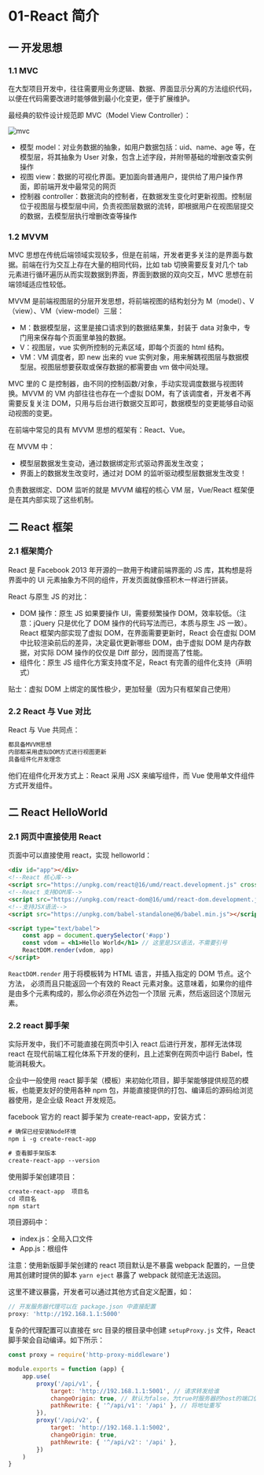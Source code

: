 # 01-React 简介

## 一 开发思想

### 1.1 MVC

在大型项目开发中，往往需要用业务逻辑、数据、界面显示分离的方法组织代码，以便在代码需要改进时能够做到最小化变更，便于扩展维护。

最经典的软件设计规范即 MVC（Model View Controller）：

![mvc](../images/mvvm/mvc01.svg)

-   模型 model：对业务数据的抽象，如用户数据包括：uid、name、age 等，在模型层，将其抽象为 User 对象，包含上述字段，并附带基础的增删改查实例操作
-   视图 view：数据的可视化界面。更加面向普通用户，提供给了用户操作界面，即前端开发中最常见的网页
-   控制器 controller：数据流向的控制者，在数据发生变化时更新视图。控制层位于视图层与模型层中间，负责视图层数据的流转，即根据用户在视图层提交的数据，去模型层执行增删改查等操作

### 1.2 MVVM

MVC 思想在传统后端领域实现较多，但是在前端，开发者更多关注的是界面与数据。前端在行为交互上存在大量的相同代码，比如 tab 切换需要反复对几个 tab 元素进行循环遍历从而实现数据到界面，界面到数据的双向交互，MVC 思想在前端领域适应性较低。

MVVM 是前端视图层的分层开发思想，将前端视图的结构划分为 M（model）、V（view）、VM（view-model）三层：

-   M：数据模型层，这里是接口请求到的数据结果集，封装于 data 对象中，专门用来保存每个页面里单独的数据。
-   V：视图层，vue 实例所控制的元素区域，即每个页面的 html 结构。
-   VM：VM 调度者，即 new 出来的 vue 实例对象，用来解耦视图层与数据模型层。视图层想要获取或保存数据的都需要由 vm 做中间处理。

MVC 里的 C 是控制器，由不同的控制函数/对象，手动实现调度数据与视图转换。MVVM 的 VM 内部往往也存在一个虚拟 DOM，有了该调度者，开发者不再需要反复关注 DOM，只用与后台进行数据交互即可，数据模型的变更能够自动驱动视图的变更。

在前端中常见的具有 MVVM 思想的框架有：React、Vue。

在 MVVM 中：

-   模型层数据发生变动，通过数据绑定形式驱动界面发生改变；
-   界面上的数据发生改变时，通过对 DOM 的监听驱动模型层数据发生改变！

负责数据绑定、DOM 监听的就是 MVVM 编程的核心 VM 层，Vue/React 框架便是在其内部实现了这些机制。

## 二 React 框架

### 2.1 框架简介

React 是 Facebook 2013 年开源的一款用于构建前端界面的 JS 库，其构想是将界面中的 UI 元素抽象为不同的组件，开发页面就像搭积木一样进行拼装。

React 与原生 JS 的对比：

-   DOM 操作：原生 JS 如果要操作 UI，需要频繁操作 DOM，效率较低。（注意：jQuery 只是优化了 DOM 操作的代码写法而已，本质与原生 JS 一致）。React 框架内部实现了虚拟 DOM，在界面需要更新时，React 会在虚拟 DOM 中比较渲染前后的差异，决定最优更新哪些 DOM，由于虚拟 DOM 是内存数据，对实际 DOM 操作的仅仅是 Diff 部分，因而提高了性能。
-   组件化：原生 JS 组件化方案支持度不足，React 有完善的组件化支持（声明式）

贴士：虚拟 DOM 上绑定的属性极少，更加轻量（因为只有框架自己使用）

### 2.2 React 与 Vue 对比

React 与 Vue 共同点：

```txt
都具备MVVM思想
内部都采用虚拟DOM方式进行视图更新
具备组件化开发理念
```

他们在组件化开发方式上：React 采用 JSX 来编写组件，而 Vue 使用单文件组件方式开发组件。

## 二 React HelloWorld

### 2.1 网页中直接使用 React

页面中可以直接使用 react，实现 helloworld：

```html
<div id="app"></div>
<!--React 核心库-->
<script src="https://unpkg.com/react@16/umd/react.development.js" crossorigin></script>
<!--React 支持DOM库-->
<script src="https://unpkg.com/react-dom@16/umd/react-dom.development.js" crossorigin></script>
<!--支持JSX语法-->
<script src="https://unpkg.com/babel-standalone@6/babel.min.js"></script>

<script type="text/babel">
    const app = document.querySelector('#app')
    const vdom = <h1>Hello World</h1> // 这里是JSX语法，不需要引号
    ReactDOM.render(vdom, app)
</script>
```

`ReactDOM.render` 用于将模板转为 HTML 语言，并插入指定的 DOM 节点。这个方法， 必须而且只能返回一个有效的 React 元素对象。这意味着，如果你的组件是由多个元素构成的，那么你必须在外边包一个顶层 元素，然后返回这个顶层元素。

### 2.2 react 脚手架

实际开发中，我们不可能直接在网页中引入 react 后进行开发，那样无法体现 react 在现代前端工程化体系下开发的便利，且上述案例在网页中运行 Babel，性能消耗极大。

企业中一般使用 react 脚手架（模板）来初始化项目，脚手架能够提供规范的模板，也能更友好的使用各种 npm 包，并能直接提供的打包、编译后的源码给浏览器使用，是企业级 React 开发规范。

facebook 官方的 react 脚手架为 create-react-app，安装方式：

```txt
# 确保已经安装Node环境
npm i -g create-react-app

# 查看脚手架版本
create-react-app --version
```

使用脚手架创建项目：

```txt
create-react-app  项目名
cd 项目名
npm start
```

项目源码中：

-   index.js：全局入口文件
-   App.js：根组件

注意：使用新版脚手架创建的 react 项目默认是不暴露 webpack 配置的，一旦使用其创建时提供的脚本 `yarn eject` 暴露了 webpack 就彻底无法返回。

这里不建议暴露，开发者可以通过其他方式自定义配置，如：

```js
// 开发服务器代理可以在 package.json 中直接配置
proxy: 'http://192.168.1.1:5000'
```

复杂的代理配置可以直接在 src 目录的根目录中创建 `setupProxy.js` 文件，React 脚手架会自动编译。如下所示：

```js
const proxy = require('http-proxy-middleware')

module.exports = function (app) {
    app.use(
        proxy('/api/v1', {
            target: 'http://192.168.1.1:5001', // 请求转发给谁
            changeOrigin: true, // 默认为false，为true时服务器的host的端口值为5001，而不是客户端React服务的端口
            pathRewrite: { '^/api/v1': '/api' }, // 将地址重写
        }),
        proxy('/api/v2', {
            target: 'http://192.168.1.1:5002',
            changeOrigin: true,
            pathRewrite: { '^/api/v2': '/api' },
        })
    )
}
```

